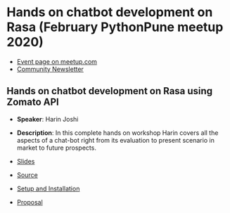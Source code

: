 # Hands on chatbot development on Rasa (February PythonPune meetup 2020)
  * [Event page on meetup.com](https://www.meetup.com/PythonPune/events/268342726/)
  * [Community Newsletter](./community_news.md)

## Hands on chatbot development on Rasa using Zomato API
  * **Speaker**: Harin Joshi
  * **Description**: In this complete hands on workshop Harin covers
    all the aspects of a chat-bot right from its evaluation to present
    scenario in market to future prospects.

  * [Slides]()
  * [Source](https://github.com/colearninglounge/co-learning-lounge/tree/master/Technology/Artificial%20Intelligence/Natural%20Language%20Processing/Concepts/Chatbot/RASA/restaurant_bot)
  * [Setup and Installation](https://github.com/colearninglounge/co-learning-lounge/blob/master/Technology/Artificial%20Intelligence/Natural%20Language%20Processing/Concepts/Chatbot/RASA/restaurant_bot/installation-instructions.md)
  * [Proposal](https://github.com/pythonpune/meetup-talks/issues/73)
